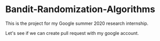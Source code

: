 # Bandit-Randomization-Algorithms
This is the project for my Google summer 2020 research internship.

Let's see if we can create pull request with my google account. 
